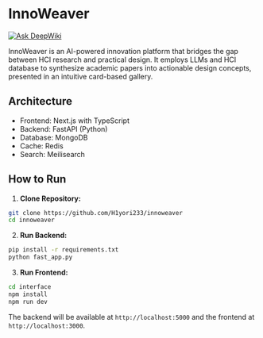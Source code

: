 # InnoWeaver

[![Ask DeepWiki](https://deepwiki.com/badge.svg)](https://deepwiki.com/H1yori233/innoweaver)

InnoWeaver is an AI-powered innovation platform that bridges the gap between HCI research and practical design. It employs LLMs and HCI database to synthesize academic papers into actionable design concepts, presented in an intuitive card-based gallery.

## Architecture

- Frontend: Next.js with TypeScript
- Backend: FastAPI (Python)
- Database: MongoDB
- Cache: Redis
- Search: Meilisearch

## How to Run

1. **Clone Repository:**
```bash
git clone https://github.com/H1yori233/innoweaver
cd innoweaver
```

2. **Run Backend:**
```bash
pip install -r requirements.txt
python fast_app.py
```

3. **Run Frontend:**
```bash
cd interface
npm install
npm run dev
```

The backend will be available at `http://localhost:5000` and the frontend at `http://localhost:3000`.
